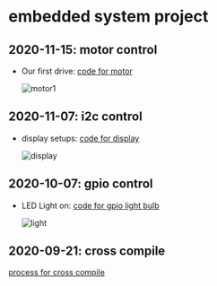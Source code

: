 # embedded system project

## 2020-11-15: motor control
- Our first drive: [code for motor](./modules/motor.py)  
  
  ![motor1](./imgs/motor.gif)

## 2020-11-07: i2c control
- display setups: [code for display](./i2c/display_main.c)
  
  ![display](./imgs/display.gif)

## 2020-10-07: gpio control
- LED Light on: [code for gpio light bulb](./gpio_control/gpio.c)
  
  ![light](./imgs/light.gif)

## 2020-09-21: cross compile
[process for cross compile](https://dongminkim0220.github.io/posts/cross-compile/)
